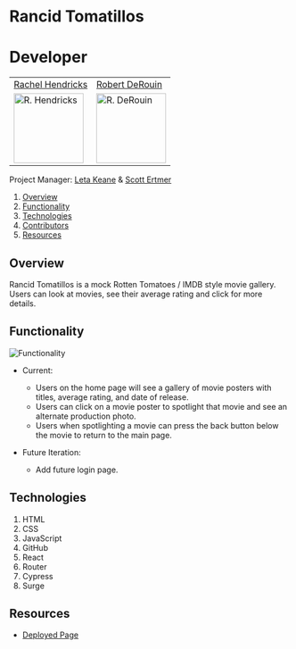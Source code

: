 # Rancid Tomatillos

# Developer
<table>
    <tr>
        <td><a href="https://github.com/rhen92">Rachel Hendricks</td>
        <td><a href="https://github.com/robertjosephderouin">Robert DeRouin</td>    
    </tr>
    <tr>
      <td><img src="https://avatars.githubusercontent.com/u/76266623?v=4" alt="R. Hendricks" width="125" height="auto" /></td>
      <td><img src="https://avatars.githubusercontent.com/u/76668112?v=4" alt="R. DeRouin" width="125" height="auto" /></td>  
    </tr>
</table>

Project Manager: [Leta Keane](https://github.com/letakeane) & [Scott Ertmer](https://github.com/sertmer)

1. [Overview](#overview)
2. [Functionality](#functionality)
3. [Technologies](#technologies)
4. [Contributors](#contributors)
5. [Resources](#resources)

## Overview

Rancid Tomatillos is a mock Rotten Tomatoes / IMDB style movie gallery.  Users can look at movies, see their average rating and click for more details.

## Functionality
![Functionality](https://media.giphy.com/media/S3P6DLcIjKAa229byH/giphy.gif)

* Current:
  - Users on the home page will see a gallery of movie posters with titles, average rating, and date of release.
  - Users can click on a movie poster to spotlight that movie and see an alternate production photo.
  - Users when spotlighting a movie can press the back button below the movie to return to the main page.

* Future Iteration:
  - Add future login page. 

## Technologies

1. HTML
2. CSS
3. JavaScript
4. GitHub
5. React
6. Router
7. Cypress
8. Surge

## Resources

* [Deployed Page](http://red-game.surge.sh/)
